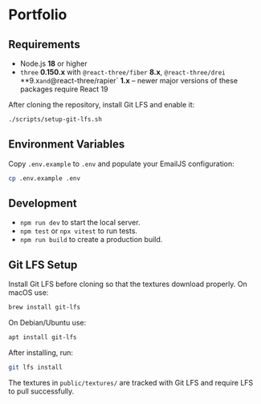 # Portfolio

## Requirements

* Node.js **18** or higher
* `three` **0.150.x** with `@react-three/fiber` **8.x**, `@react-three/drei` **9.x`
  and `@react-three/rapier` **1.x** – newer major versions of these
  packages require React 19

After cloning the repository, install Git LFS and enable it:

```bash
./scripts/setup-git-lfs.sh
```

## Environment Variables

Copy `.env.example` to `.env` and populate your EmailJS configuration:

```bash
cp .env.example .env
```

## Development

* `npm run dev` to start the local server.
* `npm test` or `npx vitest` to run tests.
* `npm run build` to create a production build.


## Git LFS Setup

Install Git LFS before cloning so that the textures download properly. On macOS use:

```bash
brew install git-lfs
```

On Debian/Ubuntu use:

```bash
apt install git-lfs
```

After installing, run:

```bash
git lfs install
```

The textures in `public/textures/` are tracked with Git LFS and require LFS to pull successfully.
